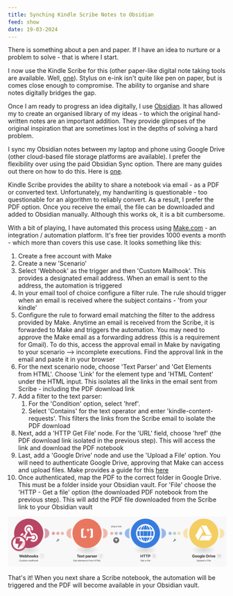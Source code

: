 ```yaml
---
title: Synching Kindle Scribe Notes to Obsidian
feed: show
date: 19-03-2024
---
```


There is something about a pen and paper. If I have an idea to nurture or a problem to solve - that is where I start. 

I now use the Kindle Scribe for this (other paper-like digital note taking tools are available. Well,  [one](https://remarkable.com/store/remarkable-2)). Stylus on e-ink isn't quite like pen on paper, but is comes close enough to compromise. The ability to organise and share notes digitally bridges the gap.

Once I am ready to progress an idea digitally, I use [Obsidian](https://obsidian.md/). It has allowed my to create an organised library of my ideas - to which the original hand-written notes are an important addition. They provide glimpses of the original inspiration that are sometimes lost in the depths of solving a hard problem. 

I sync my Obsidian notes between my laptop and phone using Google Drive (other cloud-based file storage platforms are available). I prefer the flexibility over using the paid Obsidian Sync option. There are many guides out there on how to do this. Here is [one](https://www.makeuseof.com/sync-obsidian-vault-across-devices/).

Kindle Scribe provides the ability to share a notebook via email - as a PDF or converted text. Unfortunately, my handwriting is questionable - too questionable for an algorithm to reliably convert. As a result, I prefer the PDF option. Once you receive the email, the file can be downloaded and added to Obsidian manually. Although this works ok, it is a bit cumbersome. 

With a bit of playing, I have automated this process using [Make.com](https://make.com) - an integration / automation platform. It's free tier provides 1000 events a month - which more than covers this use case. It looks something like this:

1. Create a free account with Make
2. Create a new 'Scenario'
3. Select 'Webhook' as the trigger and then 'Custom Mailhook'. This provides a designated email address. When an email is sent to the address, the automation is triggered
4. In your email tool of choice configure a filter rule. The rule should trigger when an email is received where the subject contains - 'from your kindle'
5. Configure the rule to forward email matching the filter to the address provided by Make. Anytime an email is received from the Scribe, it is forwarded to Make and triggers the automation. You may need to approve the Make email as a forwarding address (this is a requirement for Gmail). To do this, access the approval email in Make by navigating to your scenario --> incomplete executions. Find the approval link in the email and paste it in your browser
6. For the next scenario node, choose 'Text Parser' and 'Get Elements from HTML'. Choose 'Link' for the element type and 'HTML Content' under the HTML input. This isolates all the links in the email sent from Scribe - including the PDF download link
7. Add a filter to the text parser:
	1. For the 'Condition' option, select 'href'.
	2. Select 'Contains' for the text operator and enter 'kindle-content-requests'. This filters the links from the Scribe email to isolate the PDF download
8. Next, add a 'HTTP Get File' node. For the 'URL' field, choose 'href' (the PDF download link isolated in the previous step). This will access the link and download the PDF notebook
9. Last, add a 'Google Drive' node and use the 'Upload a File' option. You will need to authenticate Google Drive, approving that Make can access and upload files. Make provides a guide for this [here](https://www.make.com/en/help/app/google-drive#create-and-configure-a-google-cloud-console-project-for-google-drive)
10. Once authenticated, map the PDF to the correct folder in Google Drive. This must be a folder inside your Obsidian vault. For 'File' choose the 'HTTP - Get a file' option (the downloaded PDF notebook from the previous step). This will add the PDF file downloaded from the Scribe link to your Obsidian vault

![Alt Text](/assets/img/make_sync_scribe.png "Make Scenario")

That's it! When you next share a Scribe notebook, the automation will be triggered and the PDF will become available in your Obsidian vault.